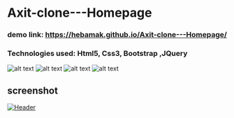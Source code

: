 # Axit-clone---Homepage

### demo link: https://hebamak.github.io/Axit-clone---Homepage/

### Technologies used:  Html5, Css3, Bootstrap ,JQuery

 ![alt text](https://img.shields.io/badge/Html5--E34F26?style=for-the-badge&logo=Html5)
 ![alt text](https://img.shields.io/badge/Css3--1572B6?style=for-the-badge&logo=css3)
 ![alt text](https://img.shields.io/badge/Bootstrap--7952B3?style=for-the-badge&logo=Bootstrap)
 ![alt text](https://img.shields.io/badge/jQuery--0769AD?style=for-the-badge&logo=jQuery)

## screenshot

[![Header](https://res.cloudinary.com/hapiii/image/upload/v1682367961/general-projects/x8y8dkkhrrjo57wwdvgd.png)](https://some-url.dev/)


